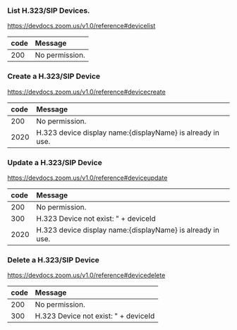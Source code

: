 ### List H.323/SIP Devices.
https://devdocs.zoom.us/v1.0/reference#devicelist

| code | Message        |
|:---- |:-------------- |
| 200  | No permission. | 

### Create a H.323/SIP Device
https://devdocs.zoom.us/v1.0/reference#devicecreate

| code | Message                                                    |
|:---- |:---------------------------------------------------------- |
| 200  | No permission.                                             |
| 2020 | H.323 device display name:{displayName} is already in use. | 

### Update a H.323/SIP Device
https://devdocs.zoom.us/v1.0/reference#deviceupdate

| code | Message                                                    |
|:---- |:---------------------------------------------------------- |
| 200  | No permission.                                             |
| 300  | H.323 Device not exist: " + deviceId                       | 
| 2020 | H.323 device display name:{displayName} is already in use. |

### Delete a H.323/SIP Device
https://devdocs.zoom.us/v1.0/reference#devicedelete

| code | Message                              |
|:---- |:------------------------------------ |
| 200  | No permission.                       | 
| 300  | H.323 Device not exist: " + deviceId |

